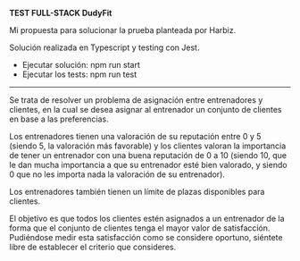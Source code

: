 **TEST FULL-STACK DudyFit**

Mi propuesta para solucionar la prueba planteada por Harbiz.


Solución realizada en Typescript y testing con Jest.

* Ejecutar solución: npm run start
* Ejecutar los tests: npm run test

***
Se trata de resolver un problema de asignación entre entrenadores y clientes, en la cual se desea asignar al entrenador un conjunto de clientes en base a las preferencias.

Los entrenadores tienen una valoración de su reputación entre 0 y 5 (siendo 5, la valoración más favorable) y los clientes valoran la importancia de tener un entrenador con una buena reputación de 0 a 10 (siendo 10, que le dan mucha importancia a que su entrenador esté bien valorado, y siendo 0 que no les importa nada la valoración de su entrenador).

Los entrenadores también tienen un límite de plazas disponibles para clientes.

El objetivo es que todos los clientes estén asignados a un entrenador de la forma que el conjunto de clientes tenga el mayor valor de satisfacción. Pudiéndose medir esta satisfacción como se considere oportuno, siéntete libre de establecer el criterio que consideres.